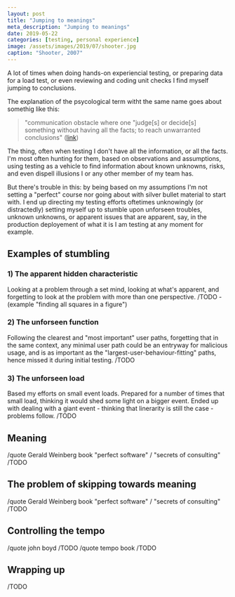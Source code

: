 ```yaml
---
layout: post
title: "Jumping to meanings"
meta_description: "Jumping to meanings"
date: 2019-05-22
categories: [testing, personal experience]
image: /assets/images/2019/07/shooter.jpg
caption: "Shooter, 2007"
---
```


A lot of times when doing hands-on experiencial testing, or preparing data for a load test, or even reviewing and coding unit checks I find myself jumping to conclusions.

The explanation of the psycological term witht the same name goes about somethig like this:

> "communication obstacle where one "judge[s] or decide[s] something without having all the facts; to reach unwarranted conclusions" ([link](https://en.wikipedia.org/wiki/Jumping_to_conclusions))

The thing, often when testing I don't have all the information, or all the facts. I'm most often hunting for them, based on observations and assumptions, using testing as a vehicle to find information about known unknowns, risks, and even dispell illusions I or any other member of my team has.

But there's trouble in this: by being based on my assumptions I'm not setting a "perfect" course nor going about with silver bullet material to start with. I end up directing my testing efforts oftetimes unknowingly (or distractedly) setting myself up to stumble upon unforseen troubles, unknown unknowns, or apparent issues that are apparent, say, in the production deployement of what it is I am testing at any moment for example.

## Examples of stumbling

### 1) The apparent hidden characteristic

Looking at a problem through a set mind, looking at what's apparent, and forgetting to look at the problem with more than one perspective. /TODO - (example "finding all squares in a figure")

### 2) The unforseen function

Following the clearest and "most important" user paths, forgetting that in the same context, any minimal user path could be an entryway for malicious usage, and is as important as the "largest-user-behaviour-fitting" paths, hence missed it during initial testing. /TODO

### 3) The unforseen load

Based my efforts on small event loads. Prepared for a number of times that small load, thinking it would shed some light on a bigger event. Ended up with dealing with a giant event - thinking that linerarity is still the case - problems follow. /TODO

## Meaning

/quote Gerald Weinberg book "perfect software" / "secrets of consulting" /TODO

## The problem of skipping towards meaning

/quote Gerald Weinberg book "perfect software" / "secrets of consulting" /TODO


## Controlling the tempo

/quote john boyd /TODO
/quote tempo book /TODO


## Wrapping up

/TODO